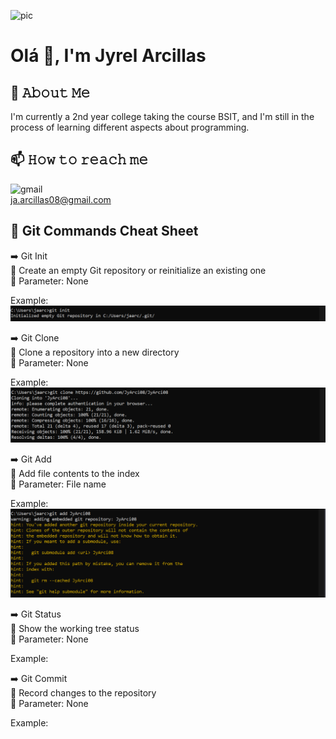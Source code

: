 ![pic](catto.jpeg)

# Olá 👋, I'm Jyrel Arcillas

## 📖 𝙰𝚋𝚘𝚞𝚝 𝙼𝚎
I'm currently a 2nd year college taking the course BSIT, and I'm still in the process of learning different aspects about programming. 

## 📫 𝙷𝚘𝚠 𝚝𝚘 𝚛𝚎𝚊𝚌𝚑 𝚖𝚎
![gmail](https://img.shields.io/badge/Gmail-D14836?style=for-the-badge&logo=gmail&logoColor=white)  
ja.arcillas08@gmail.com

## 📝 Git Commands Cheat Sheet
➡️ Git Init  
📌 Create an empty Git repository or reinitialize an existing one  
🎲 Parameter: None


Example:
![pic](gitinit.png)

➡️ Git Clone  
📌 Clone a repository into a new directory  
🎲 Parameter: None


Example:
![pic](gitclone.png)


➡️ Git Add  
📌 Add file contents to the index  
🎲 Parameter: File name


Example:
![pic](gitadd.png)


➡️ Git Status  
📌 Show the working tree status  
🎲 Parameter: None


Example:


➡️ Git Commit  
📌 Record changes to the repository  
🎲 Parameter: None


Example:

